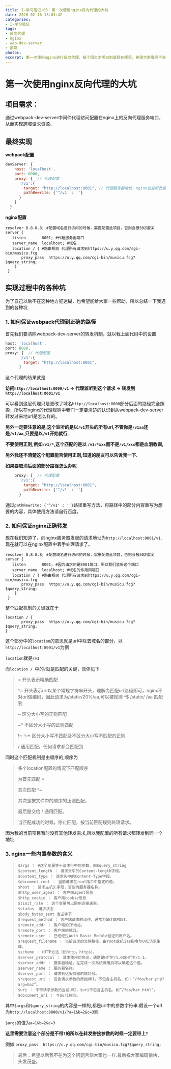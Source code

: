 ```yaml
---
title: I-学习笔记-05：第一次使用nginx反向代理的大坑
date: 2020-02-16 13:03:42
categories:
- I-学习笔记
tags:
- 反向代理
- nginx
- web-dev-server
- 前端
photos:
excerpt: 第一次使用nginx进行反向代理，搞了很久才明白到底错在哪里，希望大家看完不会再犯一样的错。
---
```

# 第一次使用nginx反向代理的大坑

## 项目需求：

通过webpack-dev-server中间件代理访问配置在nginx上的反向代理服务端口，从而实现跨域请求资源。



## 最终实现

**webpack配置**

```js
devServer: {
    host: 'localhost',
    port: 8000,
    proxy: {  // 代理配置
      '/v1':{
        target: "http://localhost:8001", // 代理服务器地址，nginx会监听此接口下的请求，并代理请求真正的网址
        pathRewrite: {'^/v1' : ''}
      }
    }
  }
```

**nginx配置**

```nginx
resolver 8.8.8.8; #配置域名进行访问的时候，需要配置此项目，否则会报502错误
server {
   listen       8001; #代理服务器端口
   server_name  localhost; #域名
   location / { #路由规则 代理所有请求到https://u.y.qq.com/cgi-bin/musicu.fcg
       proxy_pass  https://u.y.qq.com/cgi-bin/musicu.fcg?$query_string;
   	}
 }
```



## 实现过程中的各种坑

为了自己以后不在这种地方犯迷糊，也希望能给大家一些帮助，所以总结一下我遇到的各种坑

### 1. 如何保证webpack代理到正确的路径

首先我们要清除webpack-dev-server的转发机制，就以我上面代码中的设置

~~~js
host: 'localhost',
port: 8000,
proxy: {  // 代理配置
      '/v1':{
        target: "http://localhost:8001", 
      }
~~~

这个代理的结果就是

**访问`http://localhost:8000/v1` → 代理监听到这个请求 → 转发到`http://localhost:8001/v1`**

可以看到这层代理只是更改了域名`http://localhost:8000`部分后面的路径完全照搬，所以在nginx的代理规则中我们一定要清楚的认识到从webpack-dev-server转发过来地url是怎么样的。

**另外一定要注意的是,这个监听的是以`/v1`开头的所有url,不管你是`/v1aa`还是`/v1/aa`,只要是以`/v1`开始就行,**

**不要使用正则,例如`/v1/*`,这个匹配的是以 `/v1/*xxx`而不是`/v1/xxx`都是血泪教训,**

**另外我还不清楚这个配置能否使用正则,知道的朋友可以告诉我一下.**



**如果要取消后面的部分路径怎么办呢**

~~~js
    proxy: {  // 代理配置
      '/v1':{
        target: "http://localhost:8001", 
        pathRewrite: {'^/v1' : ''}
      }
~~~

通过`pathRewrite: {'^/v1' : ''}`路径重写方法，将路径中的部分内容重写为想要的内容，具体使用方法请自行百度。

### 2. 如何保证nginx正确转发

现在我们知道了，向nginx服务器发起的请求地址为`http://localhost:8001/v1`,现在就可以在nginx配置中着手处理请求了。

~~~nginx
resolver 8.8.8.8; #配置域名进行访问的时候，需要配置此项目，否则会报502错误
server {
   listen       8001; #因为请求的是8001端口，所以我们监听这个端口
   server_name  localhost; #域名的作用同端口
   location / { #路由规则 代理所有请求到https://u.y.qq.com/cgi-bin/musicu.fcg
       proxy_pass  https://u.y.qq.com/cgi-bin/musicu.fcg?$query_string;
   	}
 }
~~~



整个匹配机制的关键就在于

~~~nginx
location / { 
       proxy_pass  https://u.y.qq.com/cgi-bin/musicu.fcg?$query_string;	
}
~~~

这个部分中的`location`的意思就是url中除去域名的部分，以`http://localhost:8001/v1`为例

`location`就是`/v1`

而`location / `中的`/`就是匹配的关键，具体见下

> =    开头表示精确匹配
>
> ^~    开头表示url以某个常规字符串开头，理解为匹配url路径即可，nginx不对url做编码，因此请求为/static/20%/aa,可以被规则 ^$ /static/ /aa 匹配到
>
> ~    区分大小写的正则匹配
>
> ~*    不区分大小写的正则匹配
>
> !~ !~*   区分大小写不匹配及不区分大小写不匹配的正则
>
> /    通用匹配，任何请求都会匹配到

同时这个匹配机制是由顺序的,顺序为

> 多个location配置的情况下匹配顺序
>
> 为首先匹配 = 
>
> 其次匹配 ^~ 
>
> 其次是按文件中的顺序的正则匹配，
>
> 最后是交给 / 通用匹配。 
>
> 当匹配成功的时候，停止匹配，按当前匹配规则处理请求。

因为我的当前项目暂时没有其他转发需求,所以我配置的所有请求都转发到同一个地址.

### 3. nginx一些内置参数的含义

> ```
> $args ： #这个变量等于请求行中的参数，同$query_string
> $content_length ： 请求头中的Content-length字段。
> $content_type ： 请求头中的Content-Type字段。
> $document_root ： 当前请求在root指令中指定的值。
> $host ： 请求主机头字段，否则为服务器名称。
> $http_user_agent ： 客户端agent信息
> $http_cookie ： 客户端cookie信息
> $limit_rate ： 这个变量可以限制连接速率。
> $status  请求状态
> $body_bytes_sent 发送字节
> $request_method ： 客户端请求的动作，通常为GET或POST。
> $remote_addr ： 客户端的IP地址。
> $remote_port ： 客户端的端口。
> $remote_user ： 已经经过Auth Basic Module验证的用户名。
> $request_filename ： 当前请求的文件路径，由root或alias指令与URI请求生成。
> $scheme ： HTTP方法（如http，https）。
> $server_protocol ： 请求使用的协议，通常是HTTP/1.0或HTTP/1.1。
> $server_addr ： 服务器地址，在完成一次系统调用后可以确定这个值。
> $server_name ： 服务器名称。
> $server_port ： 请求到达服务器的端口号。
> $request_uri ： 包含请求参数的原始URI，不包含主机名，如：”/foo/bar.php?arg=baz”。
> $uri ： 不带请求参数的当前URI，$uri不包含主机名，如”/foo/bar.html”。
> $document_uri ： 与$uri相同。
> ```

其中`$args`和`$query_string`的内容是一样的,都是url中的参数字符串.假设一个url为`http://localhost:8000/v1/?a=1&b=2&c=3`则

`$args`的值为`a=1&b=2&c=3`

**这里需要注意这个部分是不带`?`的所以在转发拼接参数的时候一定要带上`?`**

例如:`proxy_pass  https://u.y.qq.com/cgi-bin/musicu.fcg?$query_string;`



> 最后：希望以后我不在为这个问题苦恼大家也一样.最后祝大家编码愉快，头发茂盛。